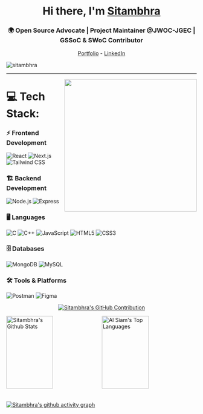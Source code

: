   <h1 align="center" color=''> Hi there, I'm <a href="https://www.linkedin.com/in/sitambhra/">Sitambhra</a> </h1>
  <h3 align="center">🌍 Open Source Advocate | Project Maintainer @JWOC-JGEC | GSSoC & SWoC Contributor</h3>
  
<!--- Adding Header Elements -->
<p align="center">
  <a href="https://portfolio-web-lac-seven.vercel.app/">Portfolio</a> -
  <a href="https://www.linkedin.com/in/sitambhra/">LinkedIn</a> 
</p>
<p align="left"> <img src="https://komarev.com/ghpvc/?username=sitambhra&label=Profile%20views&color=0e75b6&style=flat" alt="sitambhra" /> </p>

-----------------------------------------------------------
  <img src="https://raw.githubusercontent.com/sanjay-kv/sanjay-kv/main/Assets/illustration.png" min-width="300px" max-width="300px" width="350px" align="right"> 
 
<!--- Adding Tech Stack open Section -->
 
# 💻 Tech Stack:
<h3>⚡ Frontend Development</h3>

 ![React](https://img.shields.io/badge/React-%2361DAFB.svg?style=for-the-badge&logo=react&logoColor=white)
![Next.js](https://img.shields.io/badge/Next.js-%23000000.svg?style=for-the-badge&logo=next.js&logoColor=white)
![Tailwind CSS](https://img.shields.io/badge/TailwindCSS-%2338B2AC.svg?style=for-the-badge&logo=tailwind-css&logoColor=white)

<h3> 🏗️ Backend Development</h3>

![Node.js](https://img.shields.io/badge/Node.js-%2343853D.svg?style=for-the-badge&logo=node.js&logoColor=white)
![Express](https://img.shields.io/badge/Express-%23404D59.svg?style=for-the-badge&logo=express&logoColor=white)

<h3> 🖥️ Languages</h3>

![C](https://img.shields.io/badge/c-%2300599C.svg?style=for-the-badge&logo=c&logoColor=white) 
![C++](https://img.shields.io/badge/c++-%2300599C.svg?style=for-the-badge&logo=c%2B%2B&logoColor=white) 
![JavaScript](https://img.shields.io/badge/javascript-%23323330.svg?style=for-the-badge&logo=javascript&logoColor=%23F7DF1E) 
![HTML5](https://img.shields.io/badge/html5-%23E34F26.svg?style=for-the-badge&logo=html5&logoColor=white) 
![CSS3](https://img.shields.io/badge/css3-%231572B6.svg?style=for-the-badge&logo=css3&logoColor=white)

<h3>🗄️ Databases</h3>

![MongoDB](https://img.shields.io/badge/MongoDB-%2347A248.svg?style=for-the-badge&logo=mongodb&logoColor=white) 
![MySQL](https://img.shields.io/badge/mysql-%2300f.svg?style=for-the-badge&logo=mysql&logoColor=white)

<h3> 🛠️ Tools & Platforms </h3>
  
![Postman](https://img.shields.io/badge/Postman-%23FF6C37.svg?style=for-the-badge&logo=postman&logoColor=white)
![Figma](https://img.shields.io/badge/Figma-000000.svg?style=for-the-badge&logo=figma&logoColor=white)


<p align="center">
  <a href="https://github.com/sitambhra">
    <img src="https://github-profile-summary-cards.vercel.app/api/cards/profile-details?username=sitambhra&theme=radical" alt="Sitambhra's GitHub Contribution"/>
  </a>
</p>
    <a href="https://github.com/sitambhra"><img alt="Sitambhra's Github Stats" src="https://denvercoder1-github-readme-stats.vercel.app/api?username=sitambhra&show_icons=true&count_private=true&theme=react&border_color=7F3FBF&bg_color=0D1117&title_color=F85D7F&icon_color=F8D866" height="192px" width="49.5%"/></a>
  <a href="https://github.com/sitambhra"><img alt="Al Siam's Top Languages" src="https://denvercoder1-github-readme-stats.vercel.app/api/top-langs/?username=sitambhra&langs_count=8&layout=compact&theme=react&border_color=7F3FBF&bg_color=0D1117&title_color=F85D7F&icon_color=F8D866" height="192px" width="49.5%"/></a>
  <br/>
</a>
<br />


 [![Sitambhra's github activity graph](https://github-readme-activity-graph.vercel.app/graph?username=sitambhra&bg_color=030203&color=ff00ee&line=e605d7&point=d7e1cc&area=true&hide_border=true)](https://github.com/ashutosh00710/github-readme-activity-graph)
